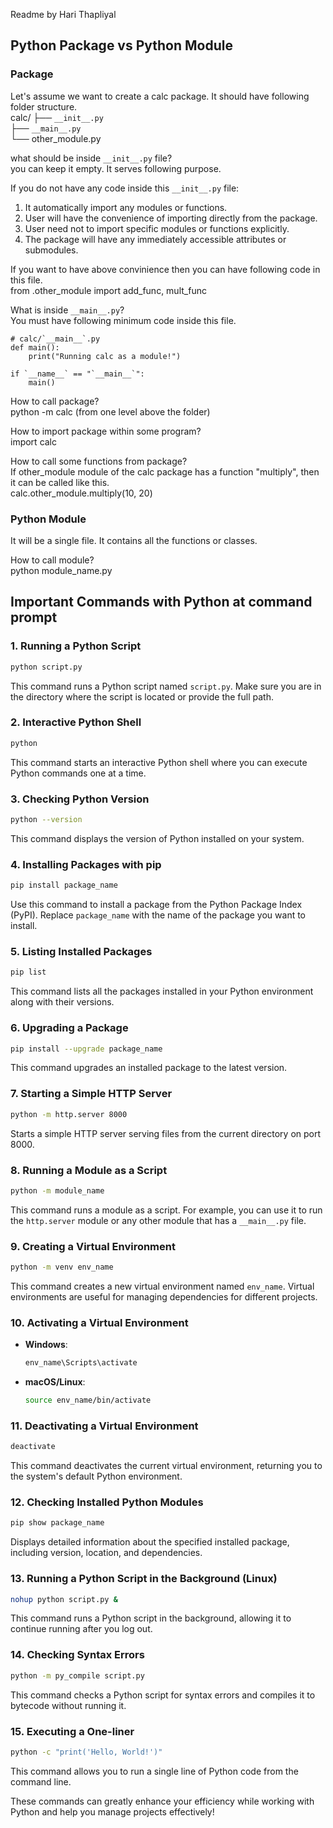 Readme by Hari Thapliyal 

## Python Package vs Python Module 

### Package 
Let's assume we want to create a calc package. It should have following folder structure.  
calc/
├── `__init__.py`  
├── `__main__.py`  
└── other_module.py  

what should be inside `__init__.py` file?   
you can keep it empty. It serves following purpose.

If you do not have any code inside this `__init__.py` file:
1. It automatically import any modules or functions.
2. User will have the convenience of importing directly from the package.
3. User need not to import specific modules or functions explicitly.
4. The package will have any immediately accessible attributes or submodules.

If you want to have above convinience then you can have following code in this file.   
from .other_module import add_func, mult_func

What is inside `__main__.py`?   
You must have following minimum code inside this file.  

```
# calc/`__main__`.py
def main():
    print("Running calc as a module!")

if `__name__` == "`__main__`":
    main()

```
	
How to call package?  
python -m calc (from one level above the folder)

How to import package within some program?  
import calc

How to call some functions from package?  
If other_module module of the calc package has a function "multiply", then it can be called like this.  
calc.other_module.multiply(10, 20)

### Python Module 
It will be a single file. It contains all the functions or classes.

How to call module?  
python module_name.py 

## Important Commands with Python at command prompt
### 1. **Running a Python Script**
```bash
python script.py
```
This command runs a Python script named `script.py`. Make sure you are in the directory where the script is located or provide the full path.

### 2. **Interactive Python Shell**
```bash
python
```
This command starts an interactive Python shell where you can execute Python commands one at a time.

### 3. **Checking Python Version**
```bash
python --version
```
This command displays the version of Python installed on your system.

### 4. **Installing Packages with pip**
```bash
pip install package_name
```
Use this command to install a package from the Python Package Index (PyPI). Replace `package_name` with the name of the package you want to install.

### 5. **Listing Installed Packages**
```bash
pip list
```
This command lists all the packages installed in your Python environment along with their versions.

### 6. **Upgrading a Package**
```bash
pip install --upgrade package_name
```
This command upgrades an installed package to the latest version.

### 7. **Starting a Simple HTTP Server**
```bash
python -m http.server 8000
```
Starts a simple HTTP server serving files from the current directory on port 8000.

### 8. **Running a Module as a Script**
```bash
python -m module_name
```
This command runs a module as a script. For example, you can use it to run the `http.server` module or any other module that has a `__main__.py` file.

### 9. **Creating a Virtual Environment**
```bash
python -m venv env_name
```
This command creates a new virtual environment named `env_name`. Virtual environments are useful for managing dependencies for different projects.

### 10. **Activating a Virtual Environment**
- **Windows**:
  ```bash
  env_name\Scripts\activate
  ```
- **macOS/Linux**:
  ```bash
  source env_name/bin/activate
  ```

### 11. **Deactivating a Virtual Environment**
```bash
deactivate
```
This command deactivates the current virtual environment, returning you to the system's default Python environment.

### 12. **Checking Installed Python Modules**
```bash
pip show package_name
```
Displays detailed information about the specified installed package, including version, location, and dependencies.

### 13. **Running a Python Script in the Background (Linux)**
```bash
nohup python script.py &
```
This command runs a Python script in the background, allowing it to continue running after you log out.

### 14. **Checking Syntax Errors**
```bash
python -m py_compile script.py
```
This command checks a Python script for syntax errors and compiles it to bytecode without running it.

### 15. **Executing a One-liner**
```bash
python -c "print('Hello, World!')"
```
This command allows you to run a single line of Python code from the command line.

These commands can greatly enhance your efficiency while working with Python and help you manage projects effectively!
